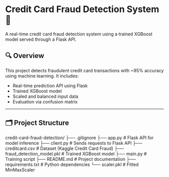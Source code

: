 # Credit Card Fraud Detection System 🚨

A real-time credit card fraud detection system using a trained XGBoost model served through a Flask API.

## 🔍 Overview

This project detects fraudulent credit card transactions with ~95% accuracy using machine learning. It includes:

- Real-time prediction API using Flask
- Trained XGBoost model
- Scaled and balanced input data
- Evaluation via confusion matrix

---

## 🗂️ Project Structure

credit-card-fraud-detection/
├── .gitignore
├── app.py # Flask API for model inference
├── client.py # Sends requests to Flask API
├── creditcard.csv # Dataset (Kaggle Credit Card Fraud)
├── fraud_detection_model.pkl # Trained XGBoost model
├── main.py # Training script
├── README.md # Project documentation
├── requirements.txt # Python dependencies
└── scaler.pkl # Fitted MinMaxScaler
